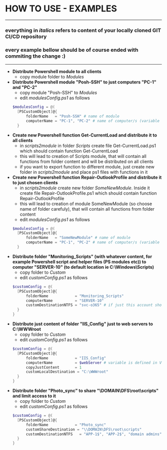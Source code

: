 # HOW TO USE - EXAMPLES

---
### everything in *italics* refers to content of your locally cloned GIT CI/CD repository 

### every example bellow should be of course ended with commiting the change :)

---

- **Distribute Powershell module to all clients**
  - copy module folder to *Modules*
- **Distribute Powershell module "Posh-SSH" to just computers "PC-1" and "PC-2"**
  - copy module "Posh-SSH" to *Modules*
  - edit *modulesConfig.ps1* as follows
  ```powershell
  $modulesConfig = @(
    [PSCustomObject]@{
        folderName   = "Posh-SSH" # name of module
        computerName = "PC-1", "PC-2" # name of computer/s (variable from module Variables could be used too)
    }
  ```
- **Create new Powershell function Get-CurrentLoad and distribute it to all clients**
  - in *scripts2module* in folder *Scripts* create file Get-CurrentLoad.ps1 which should contain function Get-CurrentLoad
  - this will lead to creation of Scripts module, that will contain all functions from folder content and will be distributed on all clients
  - if you want to export function to different module, just create new folder in *scripts2module* and place ps1 files with functions in it
- **Create new Powershell function Repair-OutlookProfile and distribute it to just chosen clients**
  - in *scripts2module* create new folder *SomeNewModule*. Inside it create file Repair-OutlookProfile.ps1 which should contain function Repair-OutlookProfile
  - this will lead to creation of module SomeNewModule (so choose name of folder carefuly), that will contain all functions from folder content
  - edit *modulesConfig.ps1* as follows
  ```powershell
  $modulesConfig = @(
    [PSCustomObject]@{
        folderName   = "SomeNewModule" # name of module
        computerName = "PC-1", "PC-2" # name of computer/s (variable from module Variables could be used too)
    }
  ```
- **Distribute folder "Monitoring_Scripts" (with whatever content, for example Powershell script and helper files (PS modules etc)) to computer "SERVER-10" (to default location ie C:\Windows\Scripts)**
  - copy folder to *Custom*
  - edit *customConfig.ps1* as follows
  ```powershell
  $customConfig = @(
    [PSCustomObject]@{
        folderName            = "Monitoring_Scripts"
        computerName          = "SERVER-10"
        customDestinationNTFS = "svc-o365" # if just this account should have read permissions to local folder copy on SERVER-10
    }
  }
  ```
- **Distribute just content of folder "IIS_Config" just to web servers to C:\WWWroot**
  - copy folder to *Custom*
  - edit *customConfig.ps1* as follows
  ```powershell
  $customConfig = @(
    [PSCustomObject]@{
        folderName            = "IIS_Config"
        computerName          = $webServer # variable is defined in Variables module
        copyJustContent       = 1
        customLocalDestination = "C:\WWWroot"
    }
  }
  ```
- **Distribute folder "Photo_sync" to share "\\DOMAIN\DFS\root\scripts" and limit access to it**
  - copy folder to *Custom*
  - edit *customConfig.ps1* as follows
  ```powershell
  $customConfig = @(
    [PSCustomObject]@{
        folderName            = "Photo_sync"
        customShareDestination = "\\DOMAIN\DFS\root\scripts"
        customDestinationNTFS   = "APP-1$", "APP-2$", "domain admins"
    }
  }
  ```
